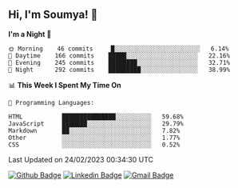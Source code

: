 ## Hi, I'm Soumya! 👋

<!--START_SECTION:waka-->
**I'm a Night 🦉** 

```text
🌞 Morning    46 commits     █░░░░░░░░░░░░░░░░░░░░░░░░   6.14% 
🌆 Daytime    166 commits    █████░░░░░░░░░░░░░░░░░░░░   22.16% 
🌃 Evening    245 commits    ████████░░░░░░░░░░░░░░░░░   32.71% 
🌙 Night      292 commits    █████████░░░░░░░░░░░░░░░░   38.99%

```


📊 **This Week I Spent My Time On** 

```text
💬 Programming Languages: 

HTML           ███████████████░░░░░░░░░░   59.68% 
JavaScript     ███████░░░░░░░░░░░░░░░░░░   29.79% 
Markdown       ██░░░░░░░░░░░░░░░░░░░░░░░   7.82% 
Other          ░░░░░░░░░░░░░░░░░░░░░░░░░   1.77% 
CSS            ░░░░░░░░░░░░░░░░░░░░░░░░░   0.52%
```


 Last Updated on 24/02/2023 00:34:30 UTC
<!--END_SECTION:waka-->

[![Github Badge](https://img.shields.io/badge/-rubyruins-grey?style=for-the-badge&logo=github&logoColor=white&link=https://github.com/rubyruins/)](https://www.github.com/rubyruins/) 
[![Linkedin Badge](https://img.shields.io/badge/-Soumya%20Parekh-0072b1?style=for-the-badge&logo=Linkedin&logoColor=white&link=https://www.linkedin.com/in/Soumya-Parekh/)](https://www.linkedin.com/in/Soumya-Parekh/) 
[![Gmail Badge](https://img.shields.io/badge/-soumyaparekh.me@gmail.com-c14438?style=for-the-badge&logo=Gmail&logoColor=white&link=mailto:soumyaparekh.me@gmail.com)](mailto:soumyaparekh.me@gmail.com) 
